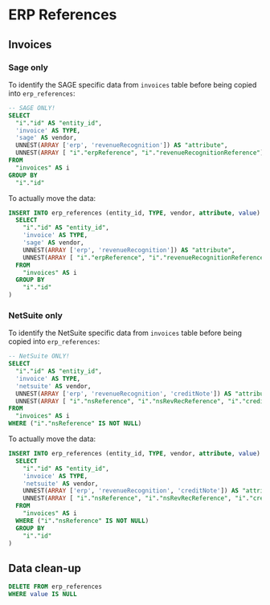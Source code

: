 # ERP References

## Invoices

### Sage only

To identify the SAGE specific data from `invoices` table before being copied into `erp_references`:

```sql
-- SAGE ONLY!
SELECT
  "i"."id" AS "entity_id",
  'invoice' AS TYPE,
  'sage' AS vendor,
  UNNEST(ARRAY ['erp', 'revenueRecognition']) AS "attribute",
  UNNEST(ARRAY [ "i"."erpReference", "i"."revenueRecognitionReference"]) AS "value"
FROM
  "invoices" AS i
GROUP BY
  "i"."id"
```

To actually move the data:

```sql
INSERT INTO erp_references (entity_id, TYPE, vendor, attribute, value) (
  SELECT
    "i"."id" AS "entity_id",
    'invoice' AS TYPE,
    'sage' AS vendor,
    UNNEST(ARRAY ['erp', 'revenueRecognition']) AS "attribute",
    UNNEST(ARRAY [ "i"."erpReference", "i"."revenueRecognitionReference"]) AS "value"
  FROM
    "invoices" AS i
  GROUP BY
    "i"."id"
)
```

### NetSuite only

To identify the NetSuite specific data from `invoices` table before being copied into `erp_references`:

```sql
-- NetSuite ONLY!
SELECT
  "i"."id" AS "entity_id",
  'invoice' AS TYPE,
  'netsuite' AS vendor,
  UNNEST(ARRAY ['erp', 'revenueRecognition', 'creditNote']) AS "attribute",
  UNNEST(ARRAY [ "i"."nsReference", "i"."nsRevRecReference", "i"."creditNoteReference" ]) AS "value"
FROM
  "invoices" AS i
WHERE ("i"."nsReference" IS NOT NULL)
```

To actually move the data:

```sql
INSERT INTO erp_references (entity_id, TYPE, vendor, attribute, value) (
  SELECT
    "i"."id" AS "entity_id",
    'invoice' AS TYPE,
    'netsuite' AS vendor,
    UNNEST(ARRAY ['erp', 'revenueRecognition', 'creditNote']) AS "attribute",
    UNNEST(ARRAY [ "i"."nsReference", "i"."nsRevRecReference", "i"."creditNoteReference" ]) AS "value"
  FROM
    "invoices" AS i
  WHERE ("i"."nsReference" IS NOT NULL)
  GROUP BY
    "i"."id"
)
```

## Data clean-up

```sql
DELETE FROM erp_references
WHERE value IS NULL
```
